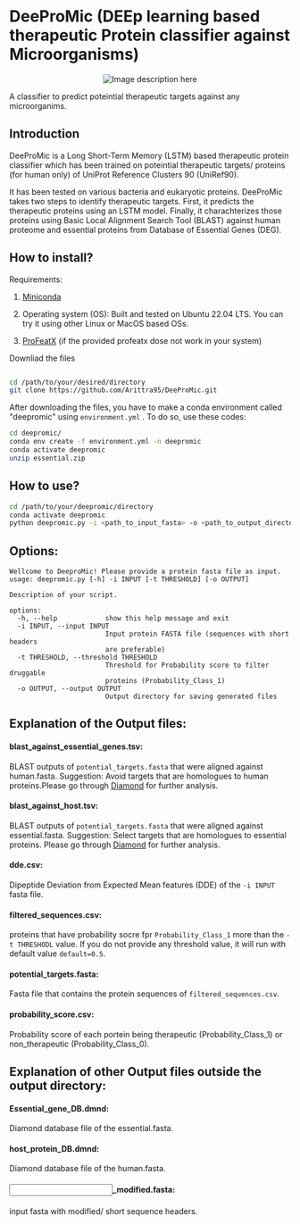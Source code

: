 # DeeProMic (DEEp learning based therapeutic Protein classifier against Microorganisms)

<p align="center">
  <img src="https://github.com/Arittra95/DeeProMic/assets/57245109/932cc60c-37c0-45ab-b130-7d0710f22bd2" alt="Image description here">
</p>

A classifier to predict poteintial therapeutic targets against any microorganims.

## Introduction

DeeProMic is a Long Short-Term Memory (LSTM) based therapeutic protein classifier which has been trained on poteintial therapeutic targets/ proteins (for human only) of UniProt Reference Clusters 90 (UniRef90).

It has been tested on various bacteria and eukaryotic proteins. DeeProMic takes two steps to identify therapeutic targets. 
First, it predicts the therapeutic proteins using an LSTM model. Finally, it charachterizes those proteins using Basic Local Alignment Search Tool (BLAST) against human proteome and essential proteins from Database of Essential Genes (DEG).

## How to install?

Requirements: 

1) [Miniconda](https://docs.conda.io/projects/miniconda/en/latest/) 

2) Operating system (OS): Built and tested on Ubuntu 22.04 LTS. You can try it using other Linux or MacOS based OSs. 

3) [ProFeatX](https://github.com/usubioinfo/profeatx) (if the provided profeatx dose not work in your system)

Downliad the files

```bash

cd /path/to/your/desired/directory
git clone https://github.com/Arittra95/DeeProMic.git

```
After downloading the files, you have to make a conda environment called "deepromic" using ```environment.yml``` . To do so, use these codes:

```bash
cd deepromic/
conda env create -f environment.yml -n deepromic
conda activate deepromic
unzip essential.zip

```

## How to use?


```bash
cd /path/to/your/deepromic/directory
conda activate deepromic
python deepromic.py -i <path_to_input_fasta> -o <path_to_output_directory>

```

## Options:

```
Wellcome to DeeproMic! Please provide a protein fasta file as input.
usage: deepromic.py [-h] -i INPUT [-t THRESHOLD] [-o OUTPUT]

Description of your script.

options:
  -h, --help            show this help message and exit
  -i INPUT, --input INPUT
                        Input protein FASTA file (sequences with short headers
                        are preferable)
  -t THRESHOLD, --threshold THRESHOLD
                        Threshold for Probability score to filter druggable
                        proteins (Probability_Class_1)
  -o OUTPUT, --output OUTPUT
                        Output directory for saving generated files

```

## Explanation of the Output files:

#### blast_against_essential_genes.tsv: 

BLAST outputs of ```potential_targets.fasta``` that were aligned against human.fasta. Suggestion: Avoid targets that are homologues to human proteins.Please go through [Diamond](https://github.com/bbuchfink/diamond_docs/blob/master/1%20Tutorial.MD) for further analysis.   
#### blast_against_host.tsv:
BLAST outputs of ```potential_targets.fasta``` that were aligned against essential.fasta. Suggestion: Select targets that are homologues to essential proteins. Please go through [Diamond](https://github.com/bbuchfink/diamond_docs/blob/master/1%20Tutorial.MD) for further analysis. 
#### dde.csv:
Dipeptide Deviation from Expected Mean features (DDE) of the ```-i INPUT``` fasta file.
#### filtered_sequences.csv:
proteins that have probability socre fpr ```Probability_Class_1``` more than the ```-t THRESHODL``` value. If you do not provide any threshold value, it will run with default value ```default=0.5```.  
#### potential_targets.fasta:
Fasta file that contains the protein sequences of ```filtered_sequences.csv```. 
#### probability_score.csv:
Probability score of each portein being therapeutic (Probability_Class_1) or non_therapeutic (Probability_Class_0).

## Explanation of other Output files outside the output directory:

#### Essential_gene_DB.dmnd: 
Diamond database file of the essential.fasta.

#### host_protein_DB.dmnd: 
Diamond database file of the human.fasta.

#### <input>_modified.fasta:
input fasta with modified/ short sequence headers. 



